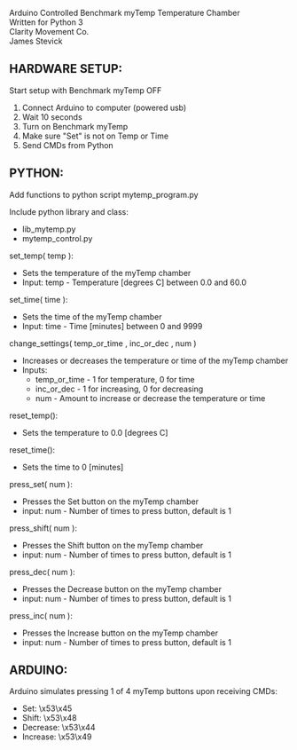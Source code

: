 Arduino Controlled Benchmark myTemp Temperature Chamber  
Written for Python 3  
Clarity Movement Co.  
James Stevick  


## HARDWARE SETUP:  

Start setup with Benchmark myTemp OFF  

1. Connect Arduino to computer (powered usb)  
2. Wait 10 seconds  
3. Turn on Benchmark myTemp  
4. Make sure "Set" is not on Temp or Time  
5. Send CMDs from Python  


## PYTHON:    

Add functions to python script mytemp_program.py      

Include python library and class:    
  * lib_mytemp.py  
  * mytemp_control.py    

set_temp( temp ):    
  * Sets the temperature of the myTemp chamber  
  * Input: temp - Temperature [degrees C] between 0.0 and 60.0  

set_time( time ):    
  * Sets the time of the myTemp chamber  
  * Input: time - Time [minutes] between 0 and 9999      

change_settings( temp_or_time , inc_or_dec , num )      
  * Increases or decreases the temperature or time of the myTemp chamber  
  * Inputs: 
    * temp_or_time - 1 for temperature, 0 for time  
    * inc_or_dec - 1 for increasing, 0 for decreasing  
    * num - Amount to increase or decrease the temperature or time    

reset_temp():    
  * Sets the temperature to 0.0 [degrees C]    

reset_time():    
  * Sets the time to 0 [minutes]    
 
press_set( num ):  
  * Presses the Set button on the myTemp chamber  
  * input: num - Number of times to press button, default is 1    

press_shift( num ):    
  * Presses the Shift button on the myTemp chamber  
  * input: num - Number of times to press button, default is 1    

press_dec( num ):    
  * Presses the Decrease button on the myTemp chamber  
  * input: num - Number of times to press button, default is 1  

press_inc( num ):  
  * Presses the Increase button on the myTemp chamber  
  * input: num - Number of times to press button, default is 1  


## ARDUINO:  

Arduino simulates pressing 1 of 4 myTemp buttons upon receiving CMDs:    
  * Set: \x53\x45  
  * Shift: \x53\x48  
  * Decrease: \x53\x44  
  * Increase: \x53\x49  

